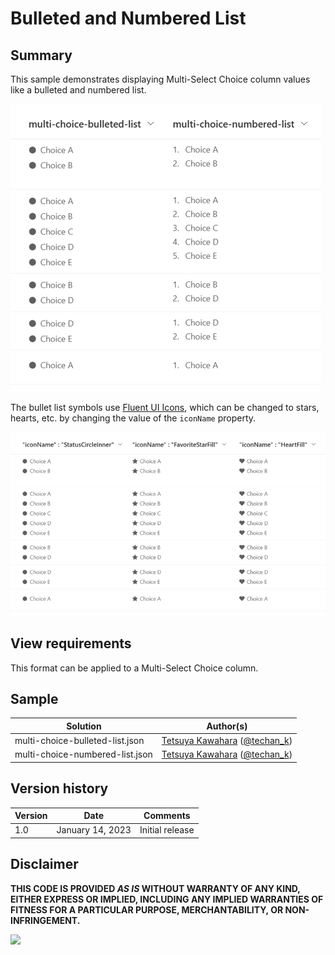 # Bulleted and Numbered List

## Summary
This sample demonstrates displaying Multi-Select Choice column values like a bulleted and numbered list.

![screenshot of the sample](./assets/screenshot.png)

The bullet list symbols use [Fluent UI Icons](https://developer.microsoft.com/en-us/fluentui#/styles/web/icons), which can be changed to stars, hearts, etc. by changing the value of the `iconName` property.

![screenshot of the bulleted list sample](./assets/screenshot-bulleted-list.png)

## View requirements
This format can be applied to a Multi-Select Choice column.

## Sample

Solution|Author(s)
--------|---------
multi-choice-bulleted-list.json | [Tetsuya Kawahara](https://github.com/tecchan1107) ([@techan_k](https://twitter.com/techan_k))
multi-choice-numbered-list.json | [Tetsuya Kawahara](https://github.com/tecchan1107) ([@techan_k](https://twitter.com/techan_k))

## Version history

Version |Date             |Comments
--------|-----------------|----------------
1.0     |January 14, 2023 |Initial release

## Disclaimer
**THIS CODE IS PROVIDED *AS IS* WITHOUT WARRANTY OF ANY KIND, EITHER EXPRESS OR IMPLIED, INCLUDING ANY IMPLIED WARRANTIES OF FITNESS FOR A PARTICULAR PURPOSE, MERCHANTABILITY, OR NON-INFRINGEMENT.**

<img src="https://pnptelemetry.azurewebsites.net/list-formatting/column-samples/multi-choice-bulleted-list" />